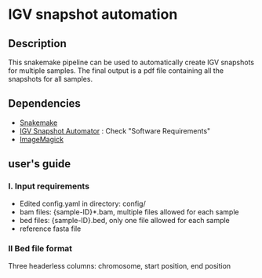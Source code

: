 # IGV snapshot automation 
## Description
This snakemake pipeline can be used to automatically create IGV snapshots for multiple samples. The final output is a pdf file containing all the snapshots for all samples.
## Dependencies
* [Snakemake](https://snakemake.readthedocs.io/en/stable/)
* [IGV Snapshot Automator](https://github.com/stevekm/IGV-snapshot-automator) : Check "Software Requirements"
* [ImageMagick](https://imagemagick.org/)
## user's guide
### I. Input requirements
* Edited config.yaml in directory: config/
* bam files: {sample-ID}*.bam, multiple files allowed for each sample
* bed files: {sample-ID}.bed, only one file allowed for each sample
* reference fasta file
### II Bed file format
Three headerless columns: chromosome, start position, end position
